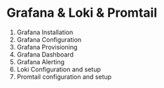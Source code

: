 # Grafana & Loki & Promtail 

1. Grafana Installation 
2. Grafana Configuration 
3. Grafana Provisioning 
4. Grafana Dashboard 
5. Grafana Alerting 
6. Loki Configuration  and setup 
7. Promtail configuration and setup 
